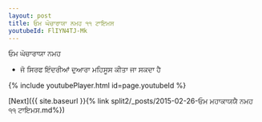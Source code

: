 ```yaml
---
layout: post
title: ਓਮ ਘੋਚਾਰਾਯਾ ਨਮਹ ੧੧ ਟਾਇਮਸ
youtubeId: FlIYN4TJ-Mk
---
```

 
 
 ਓਮ ਘੋਚਾਰਾਯਾ ਨਮਹ  
 
 -  ਜੋ ਸਿਰਫ ਇੰਦਰੀਆਂ ਦੁਆਰਾ ਮਹਿਸੂਸ ਕੀਤਾ ਜਾ ਸਕਦਾ ਹੈ 
 
  
 
  
 
 
 
 
 
 


{% include youtubePlayer.html id=page.youtubeId %}
 
[Next]({{ site.baseurl }}{% link  split2/_posts/2015-02-26-ਓਮ ਮਹਾਕਾਯਯੈ ਨਮਹ ੧੧ ਟਾਇਮਸ.md%})
 
